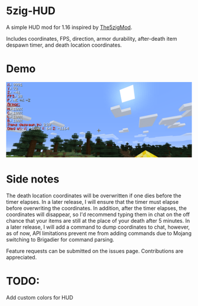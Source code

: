 # 5zig-HUD
A simple HUD mod for 1.16 inspired by [The5zigMod](https://github.com/5zig-reborn/The-5zig-Mod).

Includes coordinates, FPS, direction, armor durability, after-death item despawn timer, and death location coordinates.

# Demo
![HUD Demo](https://github.com/varun-dhar/5zig-HUD/raw/main/demo.png)

# Side notes
The death location coordinates will be overwritten if one dies before the timer elapses. In a later release, I will ensure that the timer must elapse before overwriting the coordinates. In addition, after the timer elapses, the coordinates will disappear, so I'd recommend typing them in chat on the off chance that your items are still at the place of your death after 5 minutes. In a later release, I will add a command to dump coordinates to chat, however, as of now, API limitations prevent me from adding commands due to Mojang switching to Brigadier for command parsing. 

Feature requests can be submitted on the issues page.
Contributions are appreciated.

# TODO:
Add custom colors for HUD
